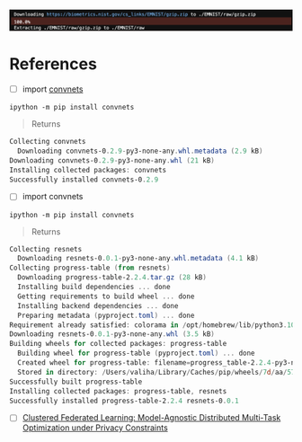 #

<img src=images/emnist_download.png width='' height='' > </img>

# References

- [ ] import [convnets](https://pypi.org/project/convnets/)

```
ipython -m pip install convnets
```
> Returns
```powershell
Collecting convnets
  Downloading convnets-0.2.9-py3-none-any.whl.metadata (2.9 kB)
Downloading convnets-0.2.9-py3-none-any.whl (21 kB)
Installing collected packages: convnets
Successfully installed convnets-0.2.9
```

- [ ] import convnets

```
ipython -m pip install convnets
```
> Returns
```powershell
Collecting resnets
  Downloading resnets-0.0.1-py3-none-any.whl.metadata (4.1 kB)
Collecting progress-table (from resnets)
  Downloading progress-table-2.2.4.tar.gz (28 kB)
  Installing build dependencies ... done
  Getting requirements to build wheel ... done
  Installing backend dependencies ... done
  Preparing metadata (pyproject.toml) ... done
Requirement already satisfied: colorama in /opt/homebrew/lib/python3.10/site-packages (from progress-table->resnets) (0.4.6)
Downloading resnets-0.0.1-py3-none-any.whl (3.5 kB)
Building wheels for collected packages: progress-table
  Building wheel for progress-table (pyproject.toml) ... done
  Created wheel for progress-table: filename=progress_table-2.2.4-py3-none-any.whl size=27748 sha256=542b86b6e4204049eef9e46c5d1cd809a2b96a49ced82b284dd9eef6dbbeea57
  Stored in directory: /Users/valiha/Library/Caches/pip/wheels/7d/aa/57/b9ce2d2fe9810d46be979a300f0377a9c55d2e990de0dc6f92
Successfully built progress-table
Installing collected packages: progress-table, resnets
Successfully installed progress-table-2.2.4 resnets-0.0.1
```

- [ ] [Clustered Federated Learning: Model-Agnostic Distributed Multi-Task Optimization under Privacy Constraints](https://github.com/felisat/clustered-federated-learning)
